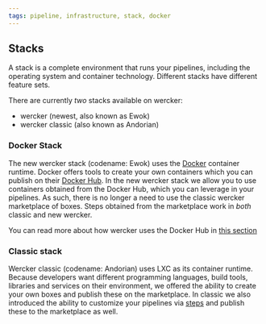 ```yaml
---
tags: pipeline, infrastructure, stack, docker
---
```


## Stacks

A stack is a complete environment that runs your pipelines, including the
operating system and container technology. Different stacks have different
feature sets.

There are currently *two* stacks available on wercker:

* wercker (newest, also known as Ewok)
* wercker classic (also known as Andorian)

### Docker Stack

The new wercker stack (codename: Ewok) uses the [Docker](http://docker.io) container runtime.
Docker offers tools to create your own containers which you can publish on their
[Docker Hub](http://hub.docker.com). In the new wercker stack we allow you to use
containers obtained from the Docker Hub, which you can leverage in your pipelines.
As such, there is no longer a need to use the classic wercker marketplace of boxes.
Steps obtained from the marketplace work in *both* classic and new wercker.

You can read more about how wercker uses the Docker Hub in [this section](/docs/containers/dockerhub.html)

### Classic stack

Wercker classic (codename: Andorian) uses LXC as its container runtime. Because developers want
different programming languages, build tools, libraries and services on their
environment, we offered the ability to create your own boxes and publish these
on the marketplace. In classic we also introduced the ability to customize
your pipelines via [steps](/docs/steps/about-steps.html) and publish these
to the marketplace as well.
